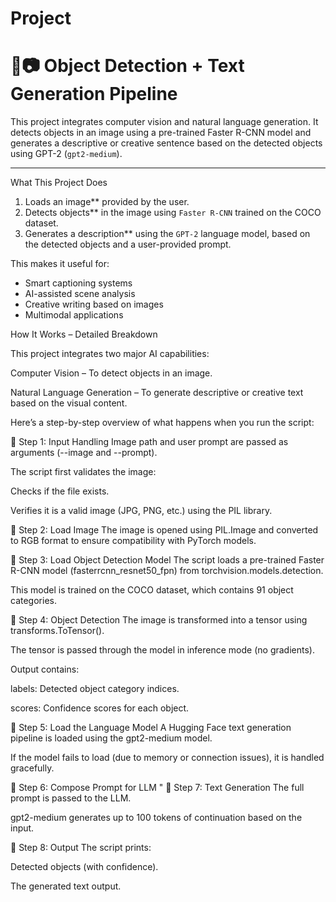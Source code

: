 # Project

# 🧠📷 Object Detection + Text Generation Pipeline

This project integrates computer vision and natural language generation. It detects objects in an image using a pre-trained Faster R-CNN model and generates a descriptive or creative sentence based on the detected objects using GPT-2 (`gpt2-medium`).

---

 What This Project Does

1. Loads an image** provided by the user.
2. Detects objects** in the image using `Faster R-CNN` trained on the COCO dataset.
3. Generates a description** using the `GPT-2` language model, based on the detected objects and a user-provided prompt.

This makes it useful for:
- Smart captioning systems
- AI-assisted scene analysis
- Creative writing based on images
- Multimodal applications

 How It Works – Detailed Breakdown
 
This project integrates two major AI capabilities:

Computer Vision – To detect objects in an image.

Natural Language Generation – To generate descriptive or creative text based on the visual content.

Here’s a step-by-step overview of what happens when you run the script:

🔹 Step 1: Input Handling
Image path and user prompt are passed as arguments (--image and --prompt).

The script first validates the image:

Checks if the file exists.

Verifies it is a valid image (JPG, PNG, etc.) using the PIL library.


🔹 Step 2: Load Image
The image is opened using PIL.Image and converted to RGB format to ensure compatibility with PyTorch models.


🔹 Step 3: Load Object Detection Model
The script loads a pre-trained Faster R-CNN model (fasterrcnn_resnet50_fpn) from torchvision.models.detection.

This model is trained on the COCO dataset, which contains 91 object categories.


🔹 Step 4: Object Detection
The image is transformed into a tensor using transforms.ToTensor().

The tensor is passed through the model in inference mode (no gradients).

Output contains:

labels: Detected object category indices.

scores: Confidence scores for each object.

🔹 Step 5: Load the Language Model
A Hugging Face text generation pipeline is loaded using the gpt2-medium model.

If the model fails to load (due to memory or connection issues), it is handled gracefully.


🔹 Step 6: Compose Prompt for LLM
"
🔹 Step 7: Text Generation
The full prompt is passed to the LLM.

gpt2-medium generates up to 100 tokens of continuation based on the input.


🔹 Step 8: Output
The script prints:

Detected objects (with confidence).

The generated text output.


